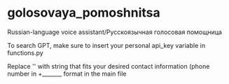 # golosovaya_pomoshnitsa
Russian-language voice assistant/Русскоязычная голосовая помощница

To search GPT, make sure to insert your personal api_key variable in functions.py

Replace '' with string that fits your desired contact information (phone number in +_______ format in the main file 
